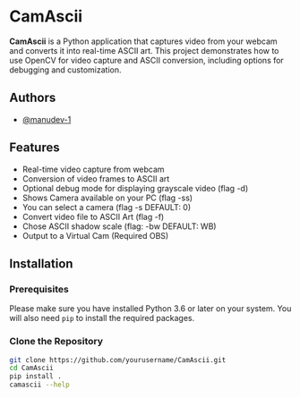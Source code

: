 # CamAscii

**CamAscii** is a Python application that captures video from your webcam and converts it into real-time ASCII art. This project demonstrates how to use OpenCV for video capture and ASCII conversion, including options for debugging and customization.



## Authors

- [@manudev-1](https://github.com/manudev-1)


## Features

- Real-time video capture from webcam
- Conversion of video frames to ASCII art
- Optional debug mode for displaying grayscale video (flag -d)
- Shows Camera available on your PC (flag -ss)
- You can select a camera (flag -s DEFAULT: 0)
- Convert video file to ASCII Art (flag -f)
- Chose ASCII shadow scale (flag: -bw DEFAULT: WB)
- Output to a Virtual Cam (Required OBS)


## Installation

### Prerequisites

Please make sure you have installed Python 3.6 or later on your system. You will also need `pip` to install the required packages.

### Clone the Repository

```bash
git clone https://github.com/yourusername/CamAscii.git
cd CamAscii
pip install .
camascii --help
```
